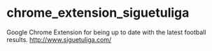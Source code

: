 chrome_extension_siguetuliga
============================

Google Chrome Extension for being up to date with the latest football results. http://www.siguetuliga.com/
